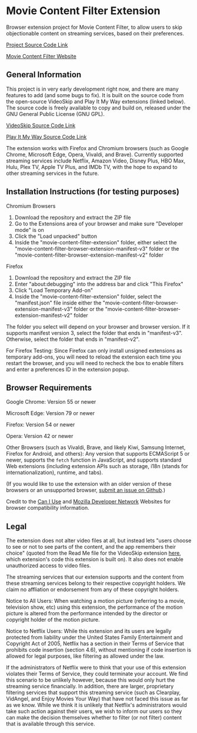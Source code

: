 # Movie Content Filter Extension
Browser extension project for Movie Content Filter, to allow users to skip objectionable content on streaming services, based on their preferences.

[Project Source Code Link](https://github.com/jacob-willden/movie-content-filter-extension/)

[Movie Content Filter Website](https://www.moviecontentfilter.com/)

## General Information
This project is in very early development right now, and there are many features to add (and some bugs to fix). It is built on the source code from the open-source VideoSkip and Play It My Way extensions (linked below). The source code is freely available to copy and build on, released under the GNU General Public License (GNU GPL).

[VideoSkip Source Code Link](https://github.com/fruiz500/VideoSkip-extension/)

[Play It My Way Source Code Link](https://github.com/rdp/sensible-cinema/)

The extension works with Firefox and Chromium browsers (such as Google Chrome, Microsoft Edge, Opera, Vivaldi, and Brave). Currently supported streaming services include Netflix, Amazon Video, Disney Plus, HBO Max, Hulu, Plex TV, Apple TV Plus, and IMDb TV, with the hope to expand to other streaming services in the future.

## Installation Instructions (for testing purposes)

Chromium Browsers

1. Download the repository and extract the ZIP file
2. Go to the Extensions area of your browser and make sure "Developer mode" is on
3. Click the "Load unpacked" button
4. Inside the "movie-content-filter-extension" folder, either select the "movie-content-filter-browser-extension-manifest-v3" folder or the "movie-content-filter-browser-extension-manifest-v2" folder

Firefox

1. Download the repository and extract the ZIP file
2. Enter "about:debugging" into the address bar and click "This Firefox"
3. Click "Load Temporary Add-on"
4. Inside the "movie-content-filter-extension" folder, select the "manifest.json" file inside either the "movie-content-filter-browser-extension-manifest-v3" folder or the "movie-content-filter-browser-extension-manifest-v2" folder

The folder you select will depend on your browser and browser version. If it supports manifest version 3, select the folder that ends in "manifest-v3". Otherwise, select the folder that ends in "manifest-v2".

For Firefox Testing: Since Firefox can only install unsigned extensions as temporary add-ons, you will need to reload the extension each time you restart the browser, and you will need to recheck the box to enable filters and enter a preferences ID in the extension popup.

## Browser Requirements

Google Chrome: Version 55 or newer

Microsoft Edge: Version 79 or newer

Firefox: Version 54 or newer

Opera: Version 42 or newer

Other Browsers (such as Vivaldi, Brave, and likely Kiwi, Samsung Internet, Firefox for Android, and others): Any version that supports ECMAScript 5 or newer, supports the `fetch` function in JavaScript, and supports standard Web extensions (including extension APIs such as storage, i18n (stands for internationalization), runtime, and tabs).

(If you would like to use the extension with an older version of these browsers or an unsupported browser, [submit an issue on Github](https://github.com/jacob-willden/movie-content-filter-extension/issues).)

Credit to the [Can I Use](https://caniuse.com/) and [Mozilla Developer Network](https://developer.mozilla.org/) Websites for browser compatibility information.

## Legal

The extension does not alter video files at all, but instead lets "users choose to see or not to see parts of the content, and the app remembers their choice" (quoted from the Read Me file for the VideoSkip extension [here](https://github.com/fruiz500/VideoSkip-extension/blob/master/README.md), which extension's code this extension is built on). It also does not enable unauthorized access to video files.

The streaming services that our extension supports and the content from these streaming services belong to their respective copyright holders. We claim no affliation or endorsement from any of these copyright holders.

Notice to All Users: When watching a motion picture (referring to a movie, television show, etc) using this extension, the performance of the motion picture is altered from the performance intended by the director or copyright holder of the motion picture.

Notice to Netflix Users: While this extension and its users are legally protected from liability under the United States Family Entertainment and Copyright Act of 2005, Netflix has a section in their Terms of Service that prohibits code insertion (section 4.6), without mentioning if code insertion is allowed for legal purposes, like filtering as allowed under the law. 

If the administrators of Netflix were to think that your use of this extension violates their Terms of Service, they could terminate your account. We find this scenario to be unlikely however, because this would only hurt the streaming service financially. In addition, there are larger, proprietary filtering services that support this streaming service (such as Clearplay, VidAngel, and Enjoy Movies Your Way) that have not faced this issue as far as we know. While we think it is unlikely that Netflix's administrators would take such action against their users, we wish to inform our users so they can make the decision themselves whether to filter (or not filter) content that is available through this service.
